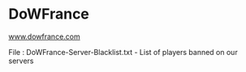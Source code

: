 # DoWFrance
www.dowfrance.com

File : 
DoWFrance-Server-Blacklist.txt - List of players banned on our servers

